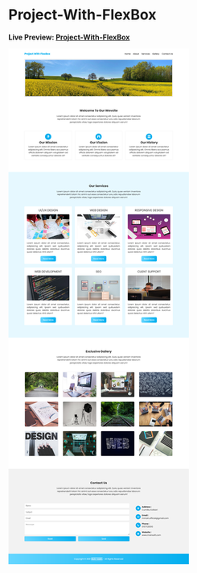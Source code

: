 # Project-With-FlexBox

**Live Preview: [Project-With-FlexBox](https://moinsoft.github.io/Project-With-FlexBox/)**

![Image of the home page.](https://github.com/moinsoft/Project-With-FlexBox/blob/master/assets/project-with-flexBox-ss.png)